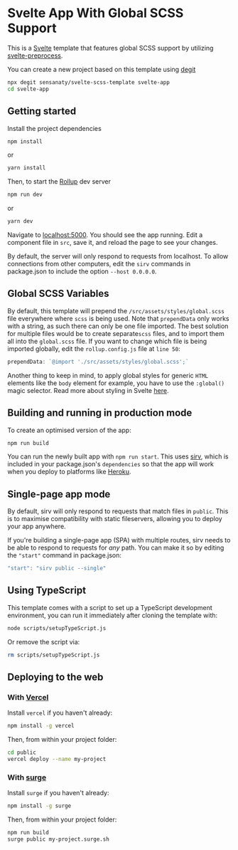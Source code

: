 # Svelte App With Global SCSS Support

This is a [Svelte](https://svelte.dev) template that features global SCSS support by utilizing [svelte-preprocess](https://github.com/sveltejs/svelte-preprocess).

You can create a new project based on this template using [degit](https://github.com/Rich-Harris/degit)

```bash
npx degit sensanaty/svelte-scss-template svelte-app
cd svelte-app
```

## Getting started

Install the project dependencies

```bash
npm install
```

or

```bash
yarn install
```

Then, to start the [Rollup](https://rollupjs.org) dev server

```bash
npm run dev
```

or 

```bash
yarn dev
```

Navigate to [localhost:5000](http://localhost:5000). You should see the app running. Edit a component file in `src`, save it, and reload the page to see your changes.

By default, the server will only respond to requests from localhost. To allow connections from other computers, edit the `sirv` commands in package.json to include the option `--host 0.0.0.0`.

## Global SCSS Variables

By default, this template will prepend the `/src/assets/styles/global.scss` file everywhere where `scss` is being used. Note that `prependData` only works with a string, as such there can only be one file imported. The best solution for multiple files would be to create separate`scss` files, and to import them all into the `global.scss` file. If you want to change which file is being imported globally, edit the `rollup.config.js` file at `line 50`:

```javascript
prependData: `@import './src/assets/styles/global.scss';`
```

Another thing to keep in mind, to apply global styles for generic `HTML` elements like the `body` element for example, you have to use the `:global()` magic selector. Read more about styling in Svelte [here](https://svelte.dev/docs#style).

## Building and running in production mode

To create an optimised version of the app:

```bash
npm run build
```

You can run the newly built app with `npm run start`. This uses [sirv](https://github.com/lukeed/sirv), which is included in your package.json's `dependencies` so that the app will work when you deploy to platforms like [Heroku](https://heroku.com).


## Single-page app mode

By default, sirv will only respond to requests that match files in `public`. This is to maximise compatibility with static fileservers, allowing you to deploy your app anywhere.

If you're building a single-page app (SPA) with multiple routes, sirv needs to be able to respond to requests for *any* path. You can make it so by editing the `"start"` command in package.json:

```js
"start": "sirv public --single"
```

## Using TypeScript

This template comes with a script to set up a TypeScript development environment, you can run it immediately after cloning the template with:

```bash
node scripts/setupTypeScript.js
```

Or remove the script via:

```bash
rm scripts/setupTypeScript.js
```

## Deploying to the web

### With [Vercel](https://vercel.com)

Install `vercel` if you haven't already:

```bash
npm install -g vercel
```

Then, from within your project folder:

```bash
cd public
vercel deploy --name my-project
```

### With [surge](https://surge.sh/)

Install `surge` if you haven't already:

```bash
npm install -g surge
```

Then, from within your project folder:

```bash
npm run build
surge public my-project.surge.sh
```

